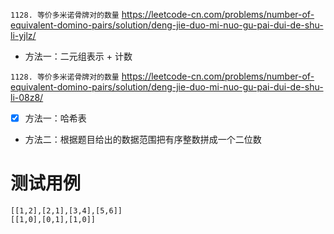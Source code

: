 
`1128. 等价多米诺骨牌对的数量` https://leetcode-cn.com/problems/number-of-equivalent-domino-pairs/solution/deng-jie-duo-mi-nuo-gu-pai-dui-de-shu-li-yjlz/
- 方法一：二元组表示 + 计数

`1128. 等价多米诺骨牌对的数量` https://leetcode-cn.com/problems/number-of-equivalent-domino-pairs/solution/deng-jie-duo-mi-nuo-gu-pai-dui-de-shu-li-08z8/
- [x] 方法一：哈希表
- 方法二：根据题目给出的数据范围把有序整数拼成一个二位数

# 测试用例

```
[[1,2],[2,1],[3,4],[5,6]]
[[1,0],[0,1],[1,0]]
```
